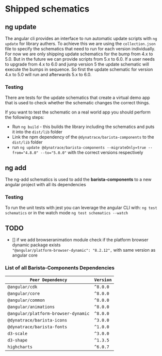# Shipped schematics

## ng update

The angular cli provides an interface to run automatic update scripts with
`ng update` for library authers. To achieve this we are using the
`collection.json` file to specify the schematics that need to run for each
version individually. For now we are only shipping update schematics for the
bump from 4.x to 5.0. But in the future we can provide scripts from 5.x to 6.0.
If a user needs to upgrade from 4.x to 6.0 and jump version 5 the update
schematic will execute the bumps in sequence. So first the update schematic for
version 4.x to 5.0 will run and afterwards 5.x to 6.0.

### Testing

There are tests for the update schematics that create a virtual demo app that is
used to check whether the schematic changes the correct things.

If you want to test the schematic on a real world app you should perform the
following steps:

- Run `ng build` - this builds the library including the schematics and puts it
  into the `dist/lib` folder
- Link the npm dependency of the `@dynatrace/barista-components` to the
  `dist/lib` folder
- run
  `ng update @dynatrace/barista-components --migrateOnly=true --from="4.8.0" --to="5.0.0"`
  with the correct versions respectively

## ng add

The ng-add schematics is used to add the **barista-components** to a new angular
project with all its dependencies

### Testing

To run the unit tests with jest you can leverage the angular CLI with:
`ng test schematics` or in the watch mode `ng test schematics --watch`

## TODO

- [] if we add browseranimation module check if the platform browser dynamic
  package exists  
   `"@angular/platform-browser-dynamic": "8.2.12",` with same version as angular
  core

### List of all Barista-Components Dependencies

| `Peer Dependency`                   | `Version` |
| ----------------------------------- | --------- |
| `@angular/cdk`                      | `^8.0.0`  |
| `@angular/core`                     | `^8.0.0`  |
| `@angular/common`                   | `^8.0.0`  |
| `@angular/animations`               | `^8.0.0`  |
| `@angular/platform-browser-dynamic` | `^8.0.0`  |
| `@dynatrace/barista-icons`          | `^3.0.0`  |
| `@dynatrace/barista-fonts`          | `^1.0.0`  |
| `d3-scale`                          | `^3.0.0`  |
| `d3-shape`                          | `^1.3.5`  |
| `highcharts`                        | `^6.0.7`  |
